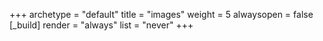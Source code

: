+++ 
archetype = "default" 
title = "images" 
weight = 5
alwaysopen = false
[_build]
  render = "always"
  list = "never"
+++
